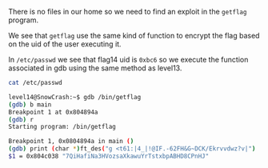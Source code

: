 There is no files in our home so we need to find an exploit in the `getflag` program.

We see that `getflag` use the same kind of function to encrypt the flag based on the uid of the user executing it.

In `/etc/passwd` we see that flag14 uid is `0xbc6` so we execute the function associated in gdb using the same method as level13.

```bash
cat /etc/passwd
```

```bash
level14@SnowCrash:~$ gdb /bin/getflag
(gdb) b main
Breakpoint 1 at 0x804894a
(gdb) r
Starting program: /bin/getflag 

Breakpoint 1, 0x0804894a in main ()
(gdb) print (char *)ft_des("g <t61:|4_|!@IF.-62FH&G~DCK/Ekrvvdwz?v|")
$1 = 0x804c038 "7QiHafiNa3HVozsaXkawuYrTstxbpABHD8CPnHJ"
```